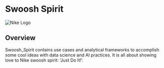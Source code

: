 # Swoosh Spirit

![Nike Logo](https://www.itl.cat/pngfile/big/235-2358803_nike-wallpaper-iphone-x.jpg)

## Overview
Swoosh_Spirit contains use cases and analytical frameworks to accomplish some cool ideas with data science and AI practices. It is all about showing love to Nike swoosh spirit: 'Just Do It!'. 
